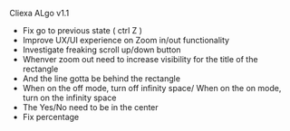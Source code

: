 Cliexa ALgo v1.1
- Fix go to previous state ( ctrl Z )
- Improve UX/UI experience on Zoom in/out functionality
- Investigate freaking scroll up/down button
- Whenver zoom out need to increase visibility for the title of the rectangle
- And the line gotta be behind the rectangle
- When on the off mode, turn off infinity space/ When on the on mode, turn on the infinity space
- The Yes/No need to be in the center
- Fix percentage

